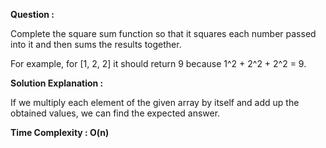 **Question :**

Complete the square sum function so that it squares each number passed into it and then sums the results together.

For example, for [1, 2, 2] it should return 9 because 1^2 + 2^2 + 2^2 = 9.

 
**Solution Explanation :**

If we multiply each element of the given array by itself and add up the obtained values, we can find the expected answer.


**Time Complexity : O(n)**
